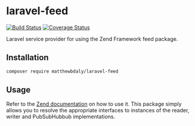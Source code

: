 # laravel-feed

[![Build Status](https://travis-ci.org/matthewbdaly/laravel-feed.svg?branch=master)](https://travis-ci.org/matthewbdaly/laravel-feed)
[![Coverage Status](https://coveralls.io/repos/github/matthewbdaly/laravel-feed/badge.svg?branch=master)](https://coveralls.io/github/matthewbdaly/laravel-feed?branch=master)

Laravel service provider for using the Zend Framework feed package.

Installation
------------

```bash
composer require matthewbdaly/laravel-feed
```

Usage
-----

Refer to the [Zend documentation](https://docs.zendframework.com/zend-feed/intro/) on how to use it. This package simply allows you to resolve the appropriate interfaces to instances of the reader, writer and PubSubHubbub implementations.
